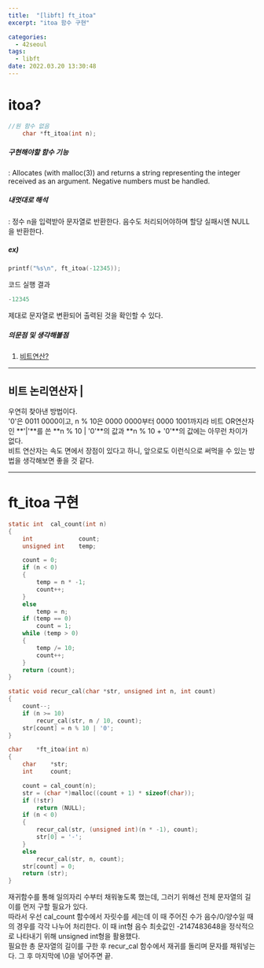 ```yaml
---
title:  "[libft] ft_itoa"
excerpt: "itoa 함수 구현"

categories:
  - 42seoul
tags:
  - libft
date: 2022.03.20 13:30:48
---
```


# itoa?

```c
//원 함수 없음
    char *ft_itoa(int n);
```

##### 구현해야할 함수 기능    
:  Allocates (with malloc(3)) and returns a string representing the integer received as an argument. Negative numbers must be handled.    

##### 내멋대로 해석    
:  정수 n을 입력받아 문자열로 반환한다. 음수도 처리되어야하며 할당 실패시엔 NULL을 반환한다.    

##### ex)    
```c
printf("%s\n", ft_itoa(-12345));
```
코드 실행 결과
```c
-12345
```
제대로 문자열로 변환되어 출력된 것을 확인할 수 있다.    

##### 의문점 및 생각해볼점    
1. [비트연산?](#비트-논리연산자)

***

## 비트 논리연산자 |
우연히 찾아낸 방법이다.    
'0'은 0011 0000이고, n % 10은 0000 0000부터 0000 1001까지라 비트 OR연산자인 **'|'**를 쓴 **n % 10 | '0'**의 값과 **n % 10 + '0'**의 값에는 아무런 차이가 없다.    
비트 연산자는 속도 면에서 장점이 있다고 하니, 앞으로도 이런식으로 써먹을 수 있는 방법을 생각해보면 좋을 것 같다.    

***

# ft_itoa 구현

```c
static int	cal_count(int n)
{
	int				count;
	unsigned int	temp;

	count = 0;
	if (n < 0)
	{
		temp = n * -1;
		count++;
	}
	else
		temp = n;
	if (temp == 0)
		count = 1;
	while (temp > 0)
	{
		temp /= 10;
		count++;
	}
	return (count);
}

static void	recur_cal(char *str, unsigned int n, int count)
{
	count--;
	if (n >= 10)
		recur_cal(str, n / 10, count);
	str[count] = n % 10 | '0';
}

char	*ft_itoa(int n)
{
	char	*str;
	int		count;

	count = cal_count(n);
	str = (char *)malloc((count + 1) * sizeof(char));
	if (!str)
		return (NULL);
	if (n < 0)
	{
		recur_cal(str, (unsigned int)(n * -1), count);
		str[0] = '-';
	}
	else
		recur_cal(str, n, count);
	str[count] = 0;
	return (str);
}

```
재귀함수를 통해 일의자리 수부터 채워놓도록 했는데, 그러기 위해선 전체 문자열의 길이를 먼저 구할 필요가 있다.    
따라서 우선 cal_count 함수에서 자릿수를 세는데 이 때 주어진 수가 음수/0/양수일 때의 경우를 각각 나누어 처리한다. 이 때 int형 음수 최솟값인 -2147483648을 정삭적으로 나타내기 위해 unsigned int형을 활용했다.    
필요한 총 문자열의 길이를 구한 후 recur_cal 함수에서 재귀를 돌리며 문자를 채워넣는다. 그 후 마지막에 \0을 넣어주면 끝.    

